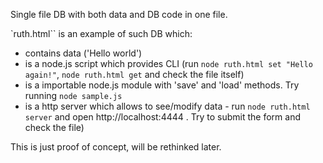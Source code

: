 Single file DB with both data and DB code in one file.

`ruth.html`` is an example of such DB which:
* contains data ('Hello world')
* is a node.js script which provides CLI (run `node ruth.html set "Hello again!"`, `node ruth.html get` and check the file itself)
* is a importable node.js module with 'save' and 'load' methods. Try running `node sample.js`
* is a http server which allows to see/modify data - run `node ruth.html server` and open http://localhost:4444 . Try to submit the form and check the file)

This is just proof of concept, will be rethinked later.